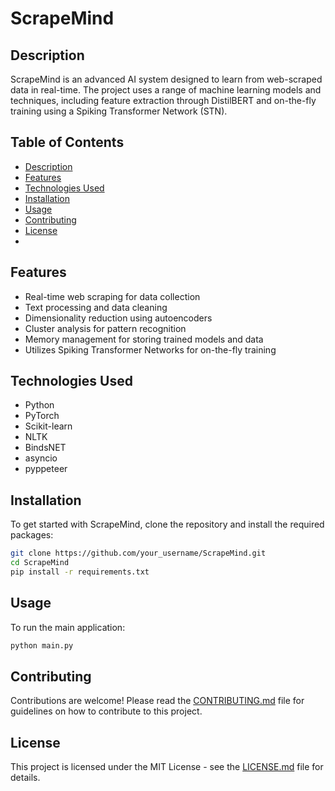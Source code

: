 # ScrapeMind

## Description

ScrapeMind is an advanced AI system designed to learn from web-scraped data in real-time. The project uses a range of machine learning models and techniques, including feature extraction through DistilBERT and on-the-fly training using a Spiking Transformer Network (STN).

## Table of Contents

- [Description](#description)
- [Features](#features)
- [Technologies Used](#technologies-used)
- [Installation](#installation)
- [Usage](#usage)
- [Contributing](#contributing)
- [License](#license)
- 
## Features

- Real-time web scraping for data collection
- Text processing and data cleaning
- Dimensionality reduction using autoencoders
- Cluster analysis for pattern recognition
- Memory management for storing trained models and data
- Utilizes Spiking Transformer Networks for on-the-fly training

## Technologies Used

- Python
- PyTorch
- Scikit-learn
- NLTK
- BindsNET
- asyncio
- pyppeteer

## Installation

To get started with ScrapeMind, clone the repository and install the required packages:

```bash
git clone https://github.com/your_username/ScrapeMind.git
cd ScrapeMind
pip install -r requirements.txt
```

## Usage

To run the main application:

```bash
python main.py
```

## Contributing

Contributions are welcome! Please read the [CONTRIBUTING.md](CONTRIBUTING.md) file for guidelines on how to contribute to this project.

## License

This project is licensed under the MIT License - see the [LICENSE.md](LICENSE.md) file for details.

